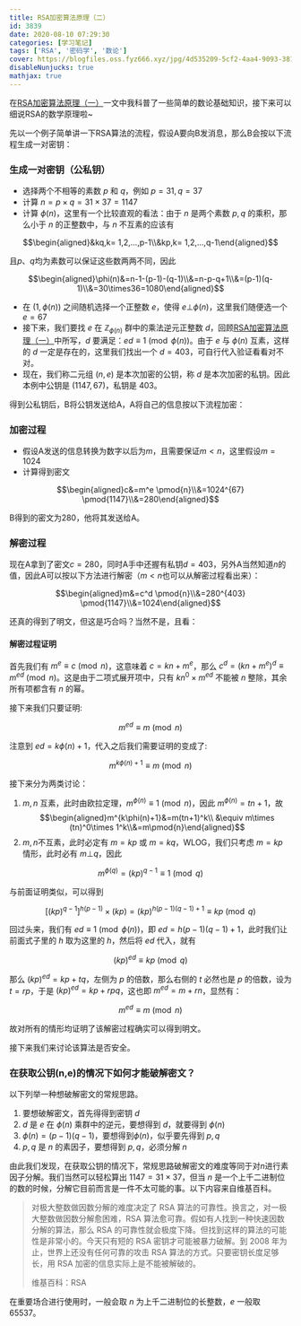 ```yaml
---
title: RSA加密算法原理（二）
id: 3839
date: 2020-08-10 07:29:30
categories: [学习笔记]
tags: ['RSA', '密码学', '数论']
cover: https://blogfiles.oss.fyz666.xyz/jpg/4d535209-5cf2-4aa4-9093-3818be260100.jpg
disableNunjucks: true
mathjax: true
---
```


在[RSA加密算法原理（一）](/blog/3837/)一文中我科普了一些简单的数论基础知识，接下来可以细说RSA的数学原理啦~

先以一个例子简单讲一下RSA算法的流程，假设A要向B发消息，那么B会按以下流程生成一对密钥：


### 生成一对密钥（公私钥）


- 选择两个不相等的素数 $p$ 和 $q$，例如 $p=31,q=37$
- 计算 $n=p\times q=31\times37=1147$
- 计算 $\phi(n)$，这里有一个比较直观的看法：由于 $n$ 是两个素数 $p,q$ 的乘积，那么小于 $n$ 的正整数中，与 $n$ 不互素的应该有

$$\begin{aligned}&kq,k= 1,2,...,p-1\\&kp,k= 1,2,...,q-1\end{aligned}$$

且$p、q$均为素数可以保证这些数两两不同，因此

$$\begin{aligned}\phi(n)&=n-1-(p-1)-(q-1)\\&=n-p-q+1\\&=(p-1)(q-1)\\&=30\times36=1080\end{aligned}$$

- 在 $(1, \phi(n))$ 之间随机选择一个正整数 $e$，使得 $e ⊥ \phi(n)$，这里我们随便选一个 $e=67$
- 接下来，我们要找 $e$ 在 $\mathbb{Z}_{\phi(n)}$ 群中的乘法逆元正整数 $d$，回顾[RSA加密算法原理（一）](/blog/3837/)中所写，$d$ 要满足：$ed\equiv 1 \pmod{\phi(n)}$。由于 $e$ 与 $\phi(n)$ 互素，这样的 $d$ 一定是存在的，这里我们找出一个 $d=403$，可自行代入验证看看对不对。
- 现在，我们称二元组 $(n,e)$ 是本次加密的公钥，称 $d$ 是本次加密的私钥。因此本例中公钥是 $(1147, 67)$，私钥是 $403$。

得到公私钥后，B将公钥发送给A，A将自己的信息按以下流程加密：


### 加密过程


- 假设A发送的信息转换为数字以后为$m$，且需要保证$m<n$，这里假设$m=1024$
- 计算得到密文

$$\begin{aligned}c&=m^e \pmod{n}\\&=1024^{67} \pmod{1147}\\&=280\end{aligned}$$

B得到的密文为280，他将其发送给A。


### 解密过程


现在A拿到了密文$c=280$，同时A手中还握有私钥$d=403$，另外A当然知道$n$的值，因此A可以按以下方法进行解密（$m<n$也可以从解密过程看出来）：


$$\begin{aligned}m&=c^d \pmod{n}\\&=280^{403} \pmod{1147}\\&=1024\end{aligned}$$


还真的得到了明文，但这是巧合吗？当然不是，且看：


#### 解密过程证明


首先我们有 $m^e\equiv c\pmod{n}$，这意味着 $c=kn+m^e$，那么 $c^d=(kn+m^e)^d\equiv m^{ed}\pmod{n}$。这是由于二项式展开项中，只有 $kn^0\times m^{ed}$ 不能被 $n$ 整除，其余所有项都含有 $n$ 的幂。


接下来我们只要证明:

$$m^{ed}\equiv m\pmod{n}$$


注意到 $ed=k\phi(n)+1$，代入之后我们需要证明的变成了:

$$m^{k\phi(n)+1}\equiv m\pmod{n}$$


接下来分为两类讨论：


1. $m,n$ 互素，此时由欧拉定理，$m^{\phi(n)}\equiv 1\pmod{n}$，因此 $m^{\phi(n)}=tn+1$，故
$$\begin{aligned}m^{k\phi(n)+1}&=m(tn+1)^k\\ &\equiv m\times (tn)^0\times 1^k\\&=m\pmod{n}\end{aligned}$$
2. $m,n$不互素，此时必定有 $m=kp$ 或 $m=kq$，WLOG，我们只考虑 $m=kp$ 情形，此时必有 $m \bot q$，因此

$$m^{\phi(q)}=(kp)^{q-1}\equiv 1\pmod{q}$$

与前面证明类似，可以得到

$$[(kp)^{q-1}]^{h(p-1)}\times (kp)=(kp)^{h(p-1)(q-1)+1}\equiv kp\pmod{q}$$

回过头来，我们有 $ed\equiv 1\pmod{\phi(n)}$，即 $ed=h(p-1)(q-1)+1$，此时我们让前面式子里的 $h$ 取为这里的 $h$，然后将 $ed$ 代入，就有

$$(kp)^{ed}\equiv kp\pmod{q}$$

那么 $(kp)^{ed}=kp+tq$，左侧为 $p$ 的倍数，那么右侧的 $t$ 必然也是 $p$ 的倍数，设为 $t=rp$，于是 $(kp)^{ed}=kp+rpq$，这也即 $m^{ed}=m+rn$，显然有：

$$m^{ed}\equiv m\pmod{n}$$


故对所有的情形均证明了该解密过程确实可以得到明文。


接下来我们来讨论该算法是否安全。


### 在获取公钥(n,e)的情况下如何才能破解密文？


以下列举一种想破解密文的常规思路。


1. 要想破解密文，首先得得到密钥 $d$
2. $d$ 是 $e$ 在 $\phi(n)$ 乘群中的逆元，要想得到 $d$，就要得到 $\phi(n)$
3. $\phi(n)=(p-1)(q-1)$，要想得到$\phi(n)$，似乎要先得到 $p,q$
4. $p,q$ 是 $n$ 的素因子，要想得到 $p,q$，必须分解 $n$

由此我们发现，在获取公钥的情况下，常规思路破解密文的难度等同于对$n$进行素因子分解。我们当然可以轻松算出 $1147=31\times 37$，但当 $n$ 是一个上千二进制位的数的时候，分解它目前而言是一件不太可能的事。以下内容来自维基百科。

> 对极大整数做因数分解的难度决定了 RSA 算法的可靠性。换言之，对一极大整数做因数分解愈困难，RSA 算法愈可靠。假如有人找到一种快速因数分解的算法，那么 RSA 的可靠性就会极度下降。但找到这样的算法的可能性是非常小的。今天只有短的 RSA 密钥才可能被暴力破解。到 2008 年为止，世界上还没有任何可靠的攻击 RSA 算法的方式。只要密钥长度足够长，用 RSA 加密的信息实际上是不能被解破的。
> 
> 
> 维基百科：RSA


在重要场合进行使用时，一般会取 $n$ 为上千二进制位的长整数，$e$ 一般取65537。

